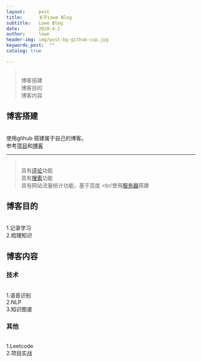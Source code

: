 ```yaml
---
layout:     post
title:      关于Lowe Blog
subtitle:   Lowe Blog
date:       2020-4-1
author:     lowe
header-img: img/post-bg-github-cup.jpg
keywords_post:  ""
catalog: true

---
```

><br/>博客搭建
><br/>博客目的
><br/>博客内容

## 博客搭建
<br/>使用github 搭建属于自己的博客。
<br/>参考[项目](https://github.com/FeDemo/fedemo.github.io)和[博客](https://www.jianshu.com/p/e68fba58f75c)


---
><br/>具有[评论](https://www.cnblogs.com/quanxiaoha/p/10925401.html)功能
><br/>具有[搜索](https://github.com/androiddevelop/jekyll-search)功能
><br/>具有网站流量统计功能，基于百度
><br/使用[服务器](https://login.bce.baidu.com/)搭建


## 博客目的
<br/>1.记录学习
<br/>2.梳理知识

## 博客内容
### 技术
<br/>1.语音识别
<br/>2.NLP
<br/>3.知识图谱
### 其他
<br/>1.Leetcode
<br/>2.项目实战
